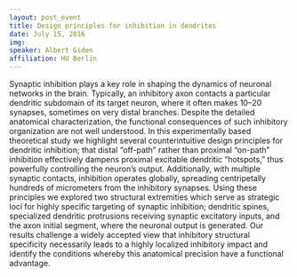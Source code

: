```yaml
---
layout: post_event
title: Design principles for inhibition in dendrites
date: July 15, 2016
img:
speaker: Albert Gidon
affiliation: HU Berlin
---
```

Synaptic inhibition plays a key role in shaping the dynamics of neuronal networks in the brain. Typically, an inhibitory axon contacts a particular dendritic subdomain of its target neuron, where it often makes 10–20 synapses, sometimes on very distal branches.  Despite the detailed anatomical characterization, the functional consequences of such inhibitory organization are not well understood. In this experimentally based theoretical study we highlight several counterintuitive design principles for dendritic inhibition; that distal “off-path” rather than proximal “on-path” inhibition effectively dampens proximal excitable dendritic “hotspots,” thus powerfully controlling the neuron’s output. Additionally, with multiple synaptic contacts, inhibition operates globally, spreading centripetally hundreds of micrometers from the inhibitory synapses. Using these principles we explored two structural extremities which serve as strategic loci for highly specific targeting of synaptic inhibition; dendritic spines, specialized dendritic protrusions receiving synaptic excitatory inputs, and the axon initial segment, where the neuronal output is generated. Our results challenge a widely accepted view that inhibitory structural specificity necessarily leads to a highly localized inhibitory impact and identify the conditions whereby this anatomical precision have a functional advantage.
